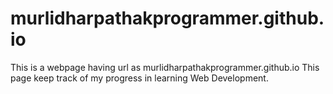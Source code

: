 # murlidharpathakprogrammer.github.io

This is a webpage having url as murlidharpathakprogrammer.github.io
This page keep track of my progress in learning Web Development.

